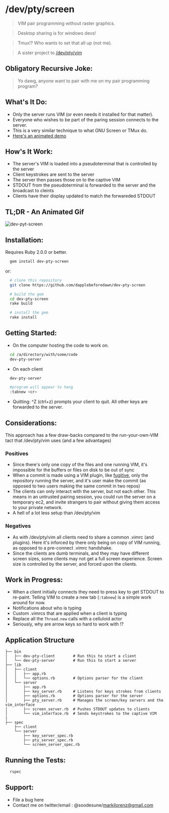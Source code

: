 # /dev/pty/screen
> VIM pair programming without raster graphics.

> Desktop sharing is for windows devs!

> Tmux!? Who wants to set that all up (not me).

> A sister project to [/dev/pty/vim](https://github.com/dapplebeforedawn/dev-pty-vim)

## Obligatory Recursive Joke:
> Yo dawg, anyone want to pair with me on my pair programming program?

## What's It Do:
  - Only the server runs VIM (or even needs it installed for that matter).
  - Everyone who wishes to be part of the paring session connects to the server.
  - This is a very similar technique to what GNU Screen or TMux do.
  - [Here's an animated demo](http://dapplebeforedawn.github.io/dev-pty-vim/)

## How's It Work:
  - The server's VIM is loaded into a pseudoterminal that is controlled by the server
  - Client keystrokes are sent to the server
  - The server then passes those on to the captive VIM
  - STDOUT from the pseudoterminal is forwarded to the server and the broadcast to cleints
  - Clients have their display updated to match the forwareded STDOUT

## TL;DR - An Animated Gif
![dev-pyt-screen](https://raw.github.com/dapplebeforedawn/dev-pty-screen/master/dev-pty-screen.gif)

## Installation:
Requires Ruby 2.0.0 or better.

```bash
  gem install dev-pty-screen
```

or:

```bash
  # clone this repository
  git clone https://github.com/dapplebeforedawn/dev-pty-screen

  # build the gem
  cd dev-pty-screen
  rake build

  # install the gem
  rake install
```

## Getting Started:
  - On the computer hosting the code to work on.
  ```bash
    cd /a/directory/with/some/code
    dev-pty-server
  ```

  - On each client
  ```bash
    dev-pty-server

    #program will appear to hang
    :tabnew <cr>
  ```

  - Quitting: ^Z (ctrl+z) prompts your client to quit.  All other keys are forwarded to the server.

## Considerations:
  This approach has a few draw-backs compared to the run-your-own-VIM tact that /dev/pty/vim uses (and a few advantages)

### Positives
  - Since there's only one copy of the files and one running VIM, it's impossible for the buffers or files on disk to be out of sync
  - When a commit is made using a VIM plugin, like [fugitive](https://github.com/tpope/vim-fugitive), only the repository running the server, and it's user make the commit (as opposed to two users making the same commit in two repos)
  - The clients can only interact with the server, but not each other.  This means in an untrusted pairing session, you could run the server on a temporary ec2, and invite strangers to pair without giving them access to your private network.
  - A hell of a lot less setup than /dev/pty/vim

### Negatives
  - As with /dev/pty/vim all clients need to share a common .vimrc (and plugins).  Here it's inforced by there only being on copy of VIM running, as opposed to a pre-connect .vimrc handshake.
  - Since the clients are dumb terminals, and they may have different screen sizes, some clients may not get a full screen experience.  Screen size is controlled by the server, and forced upon the clients.

## Work in Progress:
 - When a client initially connects they need to press key to get STDOUT to re-paint.  Telling VIM to create a new tab (`:tabnew`) is a simple work around for now.
 - Notifications about who is typing
 - Custom .vimrcs that are applied when a client is typing
 - Replace all the `Thread.new` calls with a celluloid actor
 - Seriously, why are arrow keys so hard to work with !?

## Application Structure
  ```
  ├── bin
  │   ├── dev-pty-client        # Run this to start a client
  │   └── dev-pty-server        # Run this to start a server
  ├── lib
  │   ├── client
  │   │   ├── app.rb
  │   │   └── options.rb        # Options parser for the client
  │   └── server
  │       ├── app.rb
  │       ├── key_server.rb     # Listens for keys strokes from clients
  │       ├── options.rb        # Options parser for the server
  │       ├── pty_server.rb     # Manages the screen/key servers and the vim_interface
  │       ├── screen_server.rb  # Pushes STDOUT updates to clients
  │       └── vim_interface.rb  # Sends keystrokes to the captive VIM
  |
  ├── spec
      ├── client
      └── server
          ├── key_server_spec.rb
          ├── pty_server_spec.rb
          └── screen_server_spec.rb
  ```

## Running the Tests:
```bash
  rspec
```

## Support:
  - File a bug here
  - Contact me on twitter/email : @soodesune/markjlorenz@gmail.com
